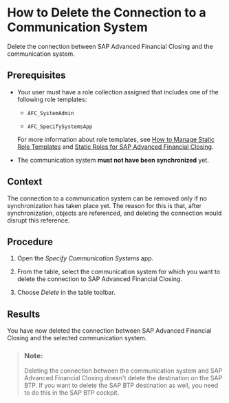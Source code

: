 <!-- loio9c0a0d9edb744cb8bbfbf7eb55b5b1ab -->

# How to Delete the Connection to a Communication System

Delete the connection between SAP Advanced Financial Closing and the communication system.



<a name="loio9c0a0d9edb744cb8bbfbf7eb55b5b1ab__prereq_osc_vx5_3tb"/>

## Prerequisites

-   Your user must have a role collection assigned that includes one of the following role templates:

    -   `AFC_SystemAdmin`

    -   `AFC_SpecifySystemsApp`


    For more information about role templates, see [How to Manage Static Role Templates](../User-Management/how-to-manage-static-role-templates-0cca34d.md) and [Static Roles for SAP Advanced Financial Closing](../User-Management/static-roles-for-sap-advanced-financial-closing-b92a241.md).

-   The communication system **must not have been synchronized** yet.




<a name="loio9c0a0d9edb744cb8bbfbf7eb55b5b1ab__context_c1x_wx5_3tb"/>

## Context

The connection to a communication system can be removed only if no synchronization has taken place yet. The reason for this is that, after synchronization, objects are referenced, and deleting the connection would disrupt this reference.



<a name="loio9c0a0d9edb744cb8bbfbf7eb55b5b1ab__steps_xqc_xx5_3tb"/>

## Procedure

1.  Open the *Specify Communication Systems* app.

2.  From the table, select the communication system for which you want to delete the connection to SAP Advanced Financial Closing.

3.  Choose *Delete* in the table toolbar.




<a name="loio9c0a0d9edb744cb8bbfbf7eb55b5b1ab__result_dvk_bjv_3tb"/>

## Results

You have now deleted the connection between SAP Advanced Financial Closing and the selected communication system.

> ### Note:  
> Deleting the connection between the communication system and SAP Advanced Financial Closing doesn't delete the destination on the SAP BTP. If you want to delete the SAP BTP destination as well, you need to do this in the SAP BTP cockpit.

